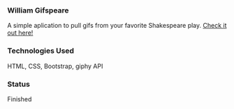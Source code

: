 ### William Gifspeare

A simple aplication to pull gifs from your favorite Shakespeare play. [Check it out here!](https://lscooper.github.io/giftastic/)

### Technologies Used

HTML, CSS, Bootstrap, giphy API

### Status

Finished
